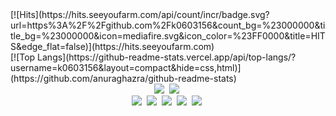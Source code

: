 <div>
 <div>
 [![Hits](https://hits.seeyoufarm.com/api/count/incr/badge.svg?url=https%3A%2F%2Fgithub.com%2Fk0603156&count_bg=%23000000&title_bg=%23000000&icon=mediafire.svg&icon_color=%23FF0000&title=HITS&edge_flat=false)](https://hits.seeyoufarm.com)
 </div>
 <div>
 [![Top Langs](https://github-readme-stats.vercel.app/api/top-langs/?username=k0603156&layout=compact&hide=css,html)](https://github.com/anuraghazra/github-readme-stats)
 </div>
</div>
<div align=center>
<img src="https://img.shields.io/badge/Javascript-F7DF1E?style=flat-square&logo=Javascript&logoColor=F7DF1E&labelColor=ffffff"/></a>&nbsp 
<img src="https://img.shields.io/badge/Typescript-3178C6?style=flat-square&logo=Typescript&logoColor=3178C6&labelColor=ffffff"/></a>&nbsp
</div>

</div>
<div align=center>
<img src="https://img.shields.io/badge/React.JS-61DAFB?style=flat-square&logo=React&logoColor=61DAFB&labelColor=ffffff"/></a>&nbsp 
<img src="https://img.shields.io/badge/Next.JS-000000?style=flat-square&logo=Next.js&logoColor=000000&labelColor=ffffff"/></a>&nbsp 
<img src="https://img.shields.io/badge/Vue.JS-4FC08D?style=flat-square&logo=Vue.js&logoColor=4FC08D&labelColor=ffffff"/></a>&nbsp 
<img src="https://img.shields.io/badge/Nuxt.JS-00DC82?style=flat-square&logo=Nuxt.js&logoColor=00DC82&labelColor=ffffff"/></a>&nbsp 
<img src="https://img.shields.io/badge/Nest.JS-E0234E?style=flat-square&logo=Nestjs&logoColor=E0234E&labelColor=ffffff"/></a>&nbsp 
</div>
